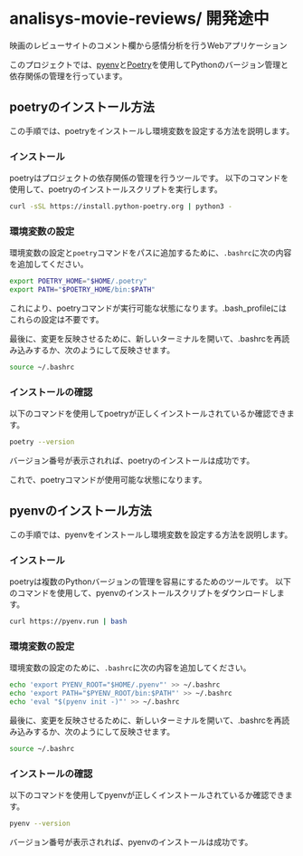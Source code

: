 # analisys-movie-reviews/ 開発途中
映画のレビューサイトのコメント欄から感情分析を行うWebアプリケーション


このプロジェクトでは、[pyenv](https://github.com/pyenv/pyenv)と[Poetry](https://python-poetry.org/)を使用してPythonのバージョン管理と依存関係の管理を行っています。

## poetryのインストール方法

この手順では、poetryをインストールし環境変数を設定する方法を説明します。

### インストール

poetryはプロジェクトの依存関係の管理を行うツールです。
以下のコマンドを使用して、poetryのインストールスクリプトを実行します。

```bash
curl -sSL https://install.python-poetry.org | python3 -
```

### 環境変数の設定

環境変数の設定と`poetry`コマンドをパスに追加するために、`.bashrc`に次の内容を追加してください。

```bash
export POETRY_HOME="$HOME/.poetry"
export PATH="$POETRY_HOME/bin:$PATH"
```

これにより、poetryコマンドが実行可能な状態になります。.bash_profileにはこれらの設定は不要です。

最後に、変更を反映させるために、新しいターミナルを開いて、.bashrcを再読み込みするか、次のようにして反映させます。

```bash
source ~/.bashrc
```

### インストールの確認
以下のコマンドを使用してpoetryが正しくインストールされているか確認できます。

```bash
poetry --version
```

バージョン番号が表示されれば、poetryのインストールは成功です。

これで、poetryコマンドが使用可能な状態になります。



## pyenvのインストール方法

この手順では、pyenvをインストールし環境変数を設定する方法を説明します。

### インストール

poetryは複数のPythonバージョンの管理を容易にするためのツールです。
以下のコマンドを使用して、pyenvのインストールスクリプトをダウンロードします。

```bash
curl https://pyenv.run | bash
```


### 環境変数の設定

環境変数の設定のために、`.bashrc`に次の内容を追加してください。

```bash
echo 'export PYENV_ROOT="$HOME/.pyenv"' >> ~/.bashrc
echo 'export PATH="$PYENV_ROOT/bin:$PATH"' >> ~/.bashrc
echo 'eval "$(pyenv init -)"' >> ~/.bashrc
```


最後に、変更を反映させるために、新しいターミナルを開いて、.bashrcを再読み込みするか、次のようにして反映させます。

```bash
source ~/.bashrc
```

### インストールの確認
以下のコマンドを使用してpyenvが正しくインストールされているか確認できます。

```bash
pyenv --version
```

バージョン番号が表示されれば、pyenvのインストールは成功です。


